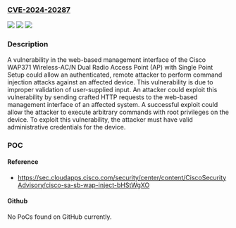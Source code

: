 ### [CVE-2024-20287](https://cve.mitre.org/cgi-bin/cvename.cgi?name=CVE-2024-20287)
![](https://img.shields.io/static/v1?label=Product&message=Cisco%20Business%20Wireless%20Access%20Point%20Software&color=blue)
![](https://img.shields.io/static/v1?label=Version&message=%3D%201.0.1.5%20&color=brighgreen)
![](https://img.shields.io/static/v1?label=Vulnerability&message=n%2Fa&color=brighgreen)

### Description

A vulnerability in the web-based management interface of the Cisco WAP371 Wireless-AC/N Dual Radio Access Point (AP) with Single Point Setup could allow an authenticated, remote attacker to perform command injection attacks against an affected device. This vulnerability is due to improper validation of user-supplied input. An attacker could exploit this vulnerability by sending crafted HTTP requests to the web-based management interface of an affected system. A successful exploit could allow the attacker to execute arbitrary commands with root privileges on the device. To exploit this vulnerability, the attacker must have valid administrative credentials for the device.

### POC

#### Reference
- https://sec.cloudapps.cisco.com/security/center/content/CiscoSecurityAdvisory/cisco-sa-sb-wap-inject-bHStWgXO

#### Github
No PoCs found on GitHub currently.

